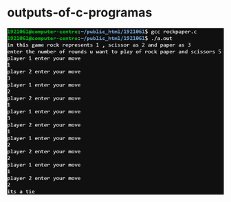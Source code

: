 # outputs-of-c-programas
![photo](https://raw.githubusercontent.com/ranjodh-kaur/outputs-of-c-programas/master/rock%20paper%20scissor.png)
